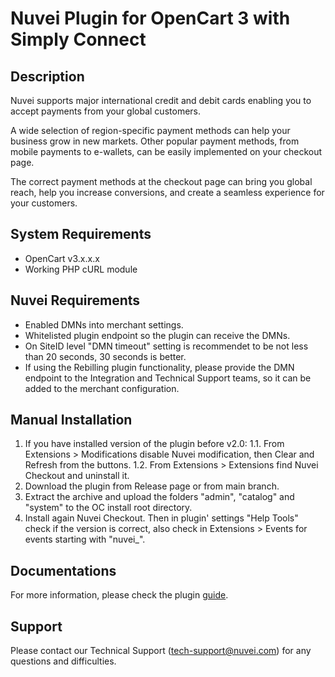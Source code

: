# Nuvei Plugin for OpenCart 3 with Simply Connect

## Description
Nuvei supports major international credit and debit cards enabling you to accept payments from your global customers. 

A wide selection of region-specific payment methods can help your business grow in new markets. Other popular payment methods, from mobile payments to e-wallets, can be easily implemented on your checkout page.

The correct payment methods at the checkout page can bring you global reach, help you increase conversions, and create a seamless experience for your customers.

## System Requirements
- OpenCart v3.x.x.x  
- Working PHP cURL module

## Nuvei Requirements
- Enabled DMNs into merchant settings.  
- Whitelisted plugin endpoint so the plugin can receive the DMNs. 
- On SiteID level "DMN  timeout" setting is recommendet to be not less than 20 seconds, 30 seconds is better.  
- If using the Rebilling plugin functionality, please provide the DMN endpoint to the Integration and Technical Support teams, so it can be added to the merchant configuration.

## Manual Installation
1. If you have installed version of the plugin before v2.0:
  1.1. From Extensions > Modifications disable Nuvei modification, then Clear and Refresh from the buttons.
  1.2. From Extensions > Extensions find Nuvei Checkout and uninstall it.
2. Download the plugin from Release page or from main branch.
3. Extract the archive and upload the folders "admin", "catalog" and "system" to the OC install root directory.
5. Install again Nuvei Checkout. Then in plugin' settings "Help Tools" check if the version is correct, also check in Extensions > Events for events starting with "nuvei_".

## Documentations
For more information, please check the plugin [guide](https://docs.nuvei.com/documentation/plugins-docs/open-cart/).

## Support
Please contact our Technical Support (tech-support@nuvei.com) for any questions and difficulties.

